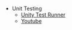 * Unit Testing
  * [Unity Test Runner](https://docs.unity3d.com/Manual/testing-editortestsrunner.html)
  * [Youtube](https://www.youtube.com/watch?v=TyxDg70hc3g)
